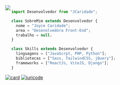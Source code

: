 <img align="left" src="https://media.tenor.com/y2JXkY1pXkwAAAAM/cat-computer.gif">

```javascript
import Desenvolvedor from "JCaridade";

class SobreMim extends Desenvolvedor {
  nome = "Joyce Caridade";
  area = "Desenolvedora Front-End";
  trabalho = null;
}

class Skills extends Desenvolvedor {
  linguagens = ["JavaScrpt, PHP, Python"];
  bibliotecas = ["Sass, TailwindCSS, jQuery"];
  frameworks = ["ReactJs, ViteJS, Django"];
}
```



[![card](https://github-readme-stats.vercel.app/api?username=jcaridade&theme=default)](https://github.com/anuraghazra/github-readme-stats)
[![iuricode](https://github-readme-stats.vercel.app/api/top-langs/?username=jcaridade&hide=html&layout=compact&theme=default)](https://github.com/anuraghazra/github-readme-stats)
